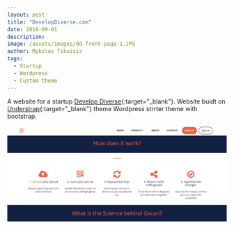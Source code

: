 ```yaml
---
layout: post
title: "DevelopDiverse.com"
date: 2018-09-01
description: 
image: /assets/images/dd-front-page-1.JPG
author: Mykolas Tikuisis
tags: 
  - Startup
  - Wordpress
  - Custom theme
---
```


A website for a startup [Develop Diverse](https://www.developdiverse.com/){:target="_blank"}. Website buidt on [Understrap](https://understrap.com){:target="_blank"} theme Wordpress strrter theme with bootstrap. 

![Placeholder](/assets/images/dd-product-1.JPG)

